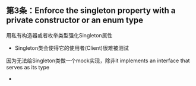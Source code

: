 ## 第3条：Enforce the singleton property with a private constructor or an enum type

用私有构造器或者枚举类型强化Singleton属性

* Singleton类会使得它的使用者(Client)很难被测试

因为无法给Singleton类做一个mock实现，除非it implements an interface that serves as its type

* 

